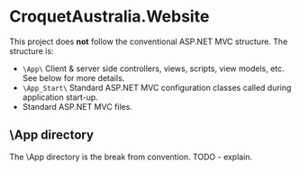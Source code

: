 # CroquetAustralia.Website

This project does **not** follow the conventional ASP.NET MVC structure. The structure is:

- `\App\` Client & server side controllers, views, scripts, view models, etc. See below for more details.
- `\App_Start\` Standard ASP.NET MVC configuration classes called during application start-up.
- Standard ASP.NET MVC files.

## \App directory

The \App directory is the break from convention. TODO - explain.
